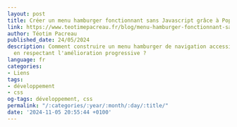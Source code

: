 ```yaml
---
layout: post
title: Créer un menu hamburger fonctionnant sans Javascript grâce à Popover API
link: https://www.teotimepacreau.fr/blog/menu-hamburger-fonctionnant-sans-javascript-accessible/
author: Téotim Pacreau
published_date: 24/05/2024
description: Comment construire un menu hamburger de navigation accessible à tous
  en respectant l'amélioration progressive ?
language: fr
categories:
- Liens
tags:
- développement
- css
og-tags: développement, css
permalink: "/:categories/:year/:month/:day/:title/"
date: '2024-11-05 20:55:44 +0100'
---
```

